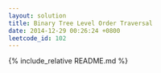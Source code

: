 ```yaml
---
layout: solution
title: Binary Tree Level Order Traversal
date: 2014-12-29 00:26:24 +0800
leetcode_id: 102
---
```

{% include_relative README.md %}
